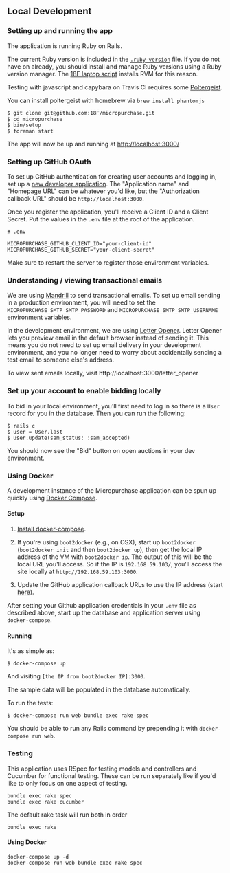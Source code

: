 ## Local Development

### Setting up and running the app

The application is running Ruby on Rails.

The current Ruby version is included in the [`.ruby-version`](../.ruby-version)
file. If you do not have on already, you should install and manage Ruby versions
using a Ruby version manager.  The [18F laptop
script](https://github.com/18F/laptop) installs RVM for this reason.

Testing with javascript and capybara on Travis CI requires some
[Poltergeist](https://github.com/teampoltergeist/poltergeist).

You can install poltergeist with homebrew via `brew install phantomjs`

```
$ git clone git@github.com:18F/micropurchase.git
$ cd micropurchase
$ bin/setup
$ foreman start
```

The app will now be up and running at
[http://localhost:3000/](http://localhost:3000/)

### Setting up GitHub OAuth

To set up GitHub authentication for creating user accounts and logging in, set
up a [new developer application](https://github.com/settings/applications/new).
The "Application name" and "Homepage URL" can be whatever you'd like, but the
"Authorization callback URL" should be `http://localhost:3000`.

Once you register the application, you'll receive a Client ID and a Client
Secret. Put the values in the `.env` file at the root of the application.

```
# .env

MICROPURCHASE_GITHUB_CLIENT_ID="your-client-id"
MICROPURCHASE_GITHUB_SECRET="your-client-secret"
```

Make sure to restart the server to register those environment variables.

### Understanding / viewing transactional emails

We are using [Mandrill](https://mandrillapp.com/) to send transactional emails.
To set up email sending in a production environment, you will need to set the
`MICROPURCHASE_SMTP_SMTP_PASSWORD` and `MICROPURCHASE_SMTP_SMTP_USERNAME`
environment variables.

In the development environment, we are using
[Letter Opener](https://github.com/ryanb/letter_opener). Letter Opener lets you
preview email in the default browser instead of sending it.  This means you do
not need to set up email delivery in your development environment, and you no
longer need to worry about accidentally sending a test email to someone else's
address.

To view sent emails locally, visit http://localhost:3000/letter_opener

### Set up your account to enable bidding locally

To bid in your local environment, you'll first need to log in so there is a
`User` record for you in the database. Then you can run the following:

```
$ rails c
$ user = User.last
$ user.update(sam_status: :sam_accepted)
```

You should now see the "Bid" button on open auctions in your dev environment.

### Using Docker

A development instance of the Micropurchase application can be spun up quickly
using [Docker Compose](https://docs.docker.com/compose/).

#### Setup

1. [Install docker-compose](https://docs.docker.com/compose/install/).

2. If you're using `boot2docker` (e.g., on OSX), start up `boot2docker`
    (`boot2docker init` and then `boot2docker up`), then get the local IP address
    of the VM with `boot2docker ip`. The output of this will be the local URL you'll
    access. So if the IP is `192.168.59.103/`, you'll access the site locally at
    `http://192.168.59.103:3000`.

3. Update the GitHub application callback URLs to use the IP address (start
   [here](https://github.com/settings/developers)).

After setting your Github application credentials in your `.env` file as
described above, start up the database and application server using
`docker-compose`.

#### Running

It's as simple as:

```
$ docker-compose up
```

And visiting `[the IP from boot2docker IP]:3000`.

The sample data will be populated in the database automatically.

To run the tests:

```
$ docker-compose run web bundle exec rake spec
```

You should be able to run any Rails command by prepending it with `docker-compose run web`.

### Testing

This application uses RSpec for testing models and controllers and Cucumber for
functional testing. These can be run separately like if you'd like to only focus
on one aspect of testing.

```
bundle exec rake spec
bundle exec rake cucumber
```

The default rake task will run both in order

```
bundle exec rake
```

#### Using Docker

```
docker-compose up -d
docker-compose run web bundle exec rake spec
```

